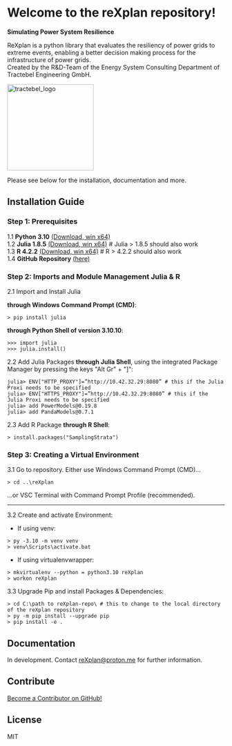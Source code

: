# Welcome to the reXplan repository!

**Simulating Power System Resilience**

ReXplan is a python library that evaluates the resiliency of power grids to extreme events, enabling a better decision making process for the infrastructure of power grids. <br>
Created by the R&D-Team of the Energy System Consulting Department of Tractebel Engineering GmbH.

<img src="./docs/source/_static/ENGIE_tractebel_solid_BLUE_RGB_300.png" alt="tractebel_logo" width="200"/>

Please see below for the installation, documentation and more.

## Installation Guide
### Step 1: Prerequisites
1.1 **Python 3.10** [(Download, win x64)](https://www.python.org/ftp/python/3.10.10/python-3.10.10-amd64.exe)\
1.2 **Julia 1.8.5** [(Download, win x64)](https://julialang-s3.julialang.org/bin/winnt/x64/1.8/julia-1.8.5-win64.exe) # Julia > 1.8.5 should also work <br>
1.3 **R 4.2.2** [(Download, win x64)](https://ftp.fau.de/cran/bin/windows/base/old/4.2.2) # R > 4.2.2 should also work <br>
1.4 **GitHub Repository** [(here)](https://github.com/Tractebel-Engineering/reXplan-repo)

### Step 2: Imports and Module Management Julia & R
2.1 Import and Install Julia 

**through Windows Command Prompt (CMD)**:
```
> pip install julia
```

**through Python Shell of version 3.10.10**:
```
>>> import julia
>>> julia.install()
```

2.2 Add Julia Packages **through Julia Shell**, using the integrated Package Manager by pressing the keys "Alt Gr" + "]":
```
julia> ENV["HTTP_PROXY"]=”http://10.42.32.29:8080” # this if the Julia Proxi needs to be specified
julia> ENV["HTTPS_PROXY"]=”http://10.42.32.29:8080” # this if the Julia Proxi needs to be specified
julia> add PowerModels@0.19.8
julia> add PandaModels@0.7.1

```

2.3 Add R Package **through R Shell**:
```
> install.packages("SamplingStrata")
```

### Step 3: Creating a Virtual Environment

3.1 Go to repository. Either use Windows Command Prompt (CMD)...
```
> cd ..\reXplan
```

...or VSC Terminal with Command Prompt Profile (recommended).

---

3.2 Create and activate Environment:

- If using venv:
```
> py -3.10 -m venv venv
> venv\Scripts\activate.bat
```

- If using virtualenvwrapper:
```
> mkvirtualenv --python = python3.10 reXplan
> workon reXplan
```

3.3 Upgrade Pip and install Packages & Dependencies:

```
> cd C:\path to reXplan-repo\ # this to change to the local directory of the reXplan repository
> py -m pip install --upgrade pip
> pip install -e .
```

## Documentation
In development. Contact reXplan@proton.me for further information.

## Contribute
[Become a Contributor on GitHub!](https://github.com/Tractebel-Engineering/reXplan-repo)

## License
MIT
